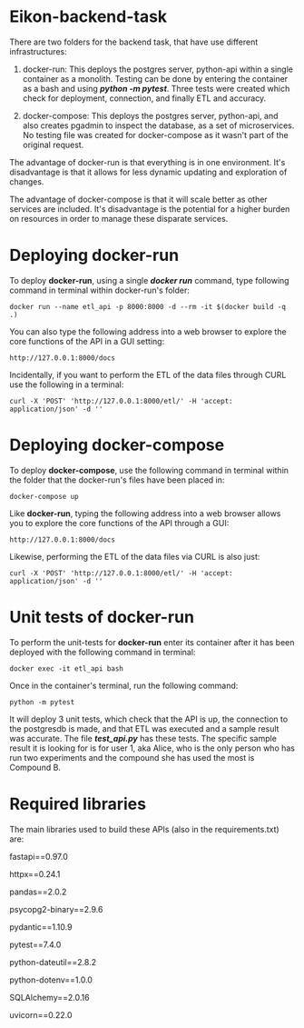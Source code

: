 # Eikon-backend-task

There are two folders for the backend task, that have use different infrastructures:

  1. docker-run: This deploys the postgres server, python-api within a single container as a monolith. Testing can be done by entering the container as a bash
     and using ***python -m pytest***. Three tests were created which check for deployment, connection, and finally ETL and accuracy. 
     
  3. docker-compose: This deploys the postgres server, python-api, and also creates pgadmin to inspect the database, as a set of microservices. No testing file
     was created for docker-compose as it wasn't part of the original request. 

The advantage of docker-run is that everything is in one environment. It's disadvantage is that it allows for less dynamic updating and exploration of changes. 

The advantage of docker-compose is that it will scale better as other services are included. It's disadvantage is the potential for a higher burden on resources 
in order to manage these disparate services.

# Deploying docker-run

To deploy **docker-run**, using a single ***docker run*** command, type following command in terminal within docker-run's folder:

    docker run --name etl_api -p 8000:8000 -d --rm -it $(docker build -q .)

You can also type the following address into a web browser to explore the core functions of the API in a GUI setting:

    http://127.0.0.1:8000/docs

Incidentally, if you want to perform the ETL of the data files through CURL use the following in a terminal:

    curl -X 'POST' 'http://127.0.0.1:8000/etl/' -H 'accept: application/json' -d ''

# Deploying docker-compose

To deploy **docker-compose**, use the following command in terminal within the folder that the docker-run's files have been placed in:

    docker-compose up

Like **docker-run**, typing the following address into a web browser allows you to explore the core functions of the API through a GUI:

    http://127.0.0.1:8000/docs

Likewise, performing the ETL of the data files via CURL is also just:

    curl -X 'POST' 'http://127.0.0.1:8000/etl/' -H 'accept: application/json' -d ''

# Unit tests of docker-run

To perform the unit-tests for **docker-run** enter its container after it has been deployed with the following command in terminal:

    docker exec -it etl_api bash

Once in the container's terminal, run the following command:

    python -m pytest

It will deploy 3 unit tests, which check that the API is up, the connection to the postgresdb is made, and that ETL was executed and a sample result was accurate.
The file ***test_api.py*** has these tests. The specific sample result it is looking for is for user 1, aka Alice, who is the only person who has run two experiments 
and the compound she has used the most is Compound B. 

# Required libraries

The main libraries used to build these APIs (also in the requirements.txt) are:

fastapi==0.97.0

httpx==0.24.1

pandas==2.0.2

psycopg2-binary==2.9.6

pydantic==1.10.9

pytest==7.4.0

python-dateutil==2.8.2

python-dotenv==1.0.0

SQLAlchemy==2.0.16

uvicorn==0.22.0

